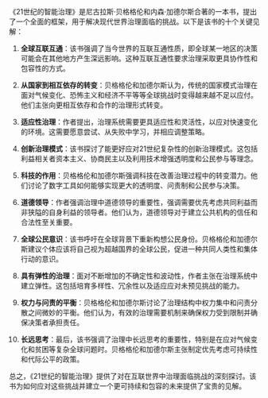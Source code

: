 《21世纪的智能治理》是尼古拉斯·贝格格伦和内森·加德尔斯合著的一本书，提出了一个全面的框架，用于解决现代世界治理面临的挑战。以下是该书的十个关键见解：

1. **全球互联互通**：该书强调了当今世界的互联互通性质，即全球某一地区的决策可能会在其他地方产生深远影响。这种互联互通性要求治理采取更具协作性和包容性的方式。

2. **从国家到相互依存的转变**：贝格格伦和加德尔斯认为，传统的国家模式治理在面对气候变化、恐怖主义和经济不平等等全球挑战时变得越来越不足以应付。他们主张向更相互依存和合作的治理形式转变。

3. **适应性治理**：作者提出，治理系统需要更具适应性和灵活性，以应对快速变化的环境。这需要愿意尝试、从失败中学习，并相应调整策略。

4. **创新治理模式**：该书探讨了能更好应对21世纪复杂性的创新治理模式。这包括利益相关者资本主义、协商民主以及利用技术增强透明度和公民参与等理念。

5. **科技的作用**：贝格格伦和加德尔斯强调科技在改善治理过程中的转变潜力。他们讨论了数字工具如何能够实现更大的透明度、问责制和公民参与决策。

6. **道德领导**：作者强调治理中道德领导的重要性，强调需要优先考虑共同利益而非狭隘的自身利益的领导者。他们认为，道德领导对于建立公共机构的信任和合法性至关重要。

7. **全球公民意识**：该书呼吁在全球背景下重新构想公民身份。贝格格伦和加德尔斯建议个体应该将自己视为超越国界的全球公民，促进一种共同人类性和集体行动的意识。

8. **具有弹性的治理**：面对不断增加的不确定性和波动性，作者主张在治理系统中建立弹性。这包括培育多样性、冗余性以及适应应对未预见挑战的能力。

9. **权力与问责的平衡**：贝格格伦和加德尔斯讨论了治理结构中权力集中和问责分散之间微妙的平衡。他们认为，有效的治理需要机制来确保权力受到限制并确保决策者承担责任。

10. **长远思考**：最后，该书强调了治理中长远思考的重要性，特别是在应对气候变化和贫困等复杂全球问题时。贝格格伦和加德尔斯主张制定优先考虑可持续性和代际公平的政策。

总之，《21世纪的智能治理》提供了对在互联世界中治理面临挑战的深刻探讨。该书为如何应对这些挑战并建立一个更可持续和包容的未来提供了宝贵的见解。